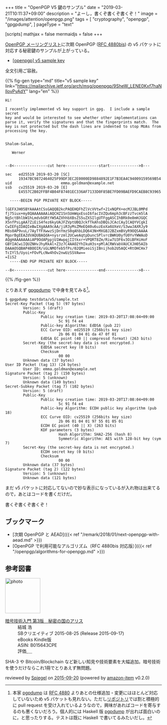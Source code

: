 +++
title = "OpenPGP V5 鍵のサンプル"
date = "2019-03-21T10:11:37+09:00"
description = "よーし，書くぞ書くぞ書くぞ！"
image = "/images/attention/openpgp.png"
tags = [
  "cryptography",
  "openpgp",
  "gpgpdump",
]
pageType = "text"

[scripts]
  mathjax = false
  mermaidjs = false
+++

[OpenPGP メーリングリスト](https://mailarchive.ietf.org/arch/browse/openpgp/)に次期 OpenPGP ([RFC 4880bis]) の v5 パケットに対応する秘密鍵のサンプルが上がっている。

- [[openpgp] v5 sample key](https://mailarchive.ietf.org/arch/msg/openpgp/9SheW_LENE0Kxf7haNllovPyAdY)

全文引用ご容赦。

{{% fig-gen type="md" title="v5 sample key" link="https://mailarchive.ietf.org/arch/msg/openpgp/9SheW_LENE0Kxf7haNllovPyAdY" lang="en" %}}
```text
Hi!

I recently implemented v5 key support in gpg.  I include a sample secret
key and would be interested to see whether other implementations can
parse it, verify the signatures and that the fingerprints match.  The
key is not protected but the dash lines are indented to stop MUAs from
processing the key.


Shalom-Salam,

   Werner


--8<---------------cut here---------------start------------->8---

sec   ed25519 2019-03-20 [SC]
      19347BC9872464025F99DF3EC2E0000ED9884892E1F7B3EA4C94009159569B54
uid                      emma.goldman@example.net
ssb   cv25519 2019-03-20 [E]
      E4557C2B02FFBF4B04F87401EC336AF7133D0F85BE7FD09BAEFD9CAEB8C93965

  -----BEGIN PGP PRIVATE KEY BLOCK-----

lGEFXJH05BYAAAAtCSsGAQQB2kcPAQEHQFhZlVcVVtwf+21xNQPX+ecMJJBL0MPd
fj75iux+my8QAAAAAAAiAQCHZ1SnSUmWqxEsoI6facIVZQu6mph3cBFzzTvcm5lA
Ng5ctBhlbW1hLmdvbGRtYW5AZXhhbXBsZS5uZXSIlgUTFggASCIhBRk0e8mHJGQC
X5nfPsLgAA7ZiEiS4fez6kyUAJFZVptUBQJckfTkAhsDBQsJCAcCAyICAQYVCgkI
CwIEFgIDAQIeBwIXgAAA9cAA/jiR3yMsZMeEQ40u6uzEoXa6UXeV/S3wwJAXRJy9
M8s0AP9vuL/7AyTfFXwwzSjDnYmzS0qAhbLDQ643N+MXGBJ2BZxmBVyR9OQSAAAA
MgorBgEEAZdVAQUBAQdA+nysrzml2UCweAqtpDuncSPlvrcBWKU0yfU0YvYWWAoD
AQgHAAAAAAAiAP9OdAPppjU1WwpqjIItkxr+VPQRT8Zm/Riw7U3F6v3OiBFHiHoF
GBYIACwiIQUZNHvJhyRkAl+Z3z7C4AAO2YhIkuH3s+pMlACRWVabVAUCXJH05AIb
DAAAOSQBAP4BOOIR/sGLNMOfeb5fPs/02QMieoiSjIBnijhob2U5AQC+RtOHCHx7
TcIYl5/Uyoi+FOvPLcNw4hOv2nwUzSSVAw==
=IiS2
  -----END PGP PRIVATE KEY BLOCK-----

--8<---------------cut here---------------end--------------->8---
```
{{% /fig-gen %}}

とりあえず [gpgpdump] で中身を見てみる[^pd1]。

[^pd1]: 本家 [pgpdump] は [RFC 4880] よりあとの仕様追加・変更にはほとんど対応していないため v5 パケットも見れない。ただし[リポジトリ](https://github.com/kazu-yamamoto/pgpdump "kazu-yamamoto/pgpdump: A PGP packet visualizer")では割と積極的に pull request を受け入れているようなので，興味があればコードを寄与するのも悪くないだろう。個人的には Haskell 版 [pgpdump] が出れば面白いのに，と思ったりする。テストは既に Haskell で書いてるみたいだし。

```text
$ gpgpdump testdata/v5/sample.txt
Secret-Key Packet (tag 5) (97 bytes)
        Version: 5 (draft)
        Public-Key
                Public key creation time: 2019-03-20T17:08:04+09:00
                        5c 91 f4 e4
                Public-key Algorithm: EdDSA (pub 22)
                ECC Curve OID: ed25519 (256bits key size)
                        2b 06 01 04 01 da 47 0f 01
                EdDSA EC point (40 || compressd format) (263 bits)
        Secret-Key (the secret-key data is not encrypted.)
                EdDSA secret key (0 bits)
                Checksum
                        00 00
        Unknown data (37 bytes)
User ID Packet (tag 13) (24 bytes)
        User ID: emma.goldman@example.net
Signature Packet (tag 2) (150 bytes)
        Version: 5 (unknown)
        Unknown data (149 bytes)
Secret-Subkey Packet (tag 7) (102 bytes)
        Version: 5 (draft)
        Public-Key
                Public key creation time: 2019-03-20T17:08:04+09:00
                        5c 91 f4 e4
                Public-key Algorithm: ECDH public key algorithm (pub 18)
                ECC Curve OID: cv25519 (256bits key size)
                        2b 06 01 04 01 97 55 01 05 01
                ECDH EC point (40 || X) (263 bits)
                KDF parameters (3 bytes)
                        Hash Algorithm: SHA2-256 (hash 8)
                        Symmetric Algorithm: AES with 128-bit key (sym 7)
        Secret-Key (the secret-key data is not encrypted.)
                ECDH secret key (0 bits)
                Checksum
                        00 00
        Unknown data (37 bytes)
Signature Packet (tag 2) (122 bytes)
        Version: 5 (unknown)
        Unknown data (121 bytes)
```

まだ v5 パケットに対応してないので妙な表示になっているが入れ物は出来てるので，あとはコードを書くだけだ。

書くぞ書くぞ書くぞ！

[RFC 4880]: https://tools.ietf.org/html/rfc4880 "RFC 4880 - OpenPGP Message Format"
[RFC 4880bis]: https://datatracker.ietf.org/doc/draft-ietf-openpgp-rfc4880bis/ "draft-ietf-openpgp-rfc4880bis - OpenPGP Message Format"
[GnuPG]: https://gnupg.org/ "The GNU Privacy Guard"
[pgpdump]: http://www.mew.org/~kazu/proj/pgpdump/
[gpgpdump]: https://github.com/spiegel-im-spiegel/gpgpdump "spiegel-im-spiegel/gpgpdump: OpenPGP packet visualizer"

## ブックマーク

- [次期 OpenPGP と AEAD]({{< ref "/remark/2018/01/next-openpgp-with-aead.md" >}})
- [OpenPGP で利用可能なアルゴリズム（RFC 4880bis 対応版）]({{< ref "/openpgp/algorithms-for-openpgp.md" >}})

## 参考図書

<div class="hreview">
  <div class="photo"><a class="item url" href="https://www.amazon.co.jp/%E6%9A%97%E5%8F%B7%E6%8A%80%E8%A1%93%E5%85%A5%E9%96%80-%E7%AC%AC3%E7%89%88-%E7%A7%98%E5%AF%86%E3%81%AE%E5%9B%BD%E3%81%AE%E3%82%A2%E3%83%AA%E3%82%B9-%E7%B5%90%E5%9F%8E-%E6%B5%A9-ebook/dp/B015643CPE?SubscriptionId=AKIAJYVUJ3DMTLAECTHA&tag=baldandersinf-22&linkCode=xm2&camp=2025&creative=165953&creativeASIN=B015643CPE"><img src="https://images-fe.ssl-images-amazon.com/images/I/51t6yHHVwEL._SL160_.jpg" width="113" alt="photo"></a></div>
  <dl class="fn">
    <dt><a href="https://www.amazon.co.jp/%E6%9A%97%E5%8F%B7%E6%8A%80%E8%A1%93%E5%85%A5%E9%96%80-%E7%AC%AC3%E7%89%88-%E7%A7%98%E5%AF%86%E3%81%AE%E5%9B%BD%E3%81%AE%E3%82%A2%E3%83%AA%E3%82%B9-%E7%B5%90%E5%9F%8E-%E6%B5%A9-ebook/dp/B015643CPE?SubscriptionId=AKIAJYVUJ3DMTLAECTHA&tag=baldandersinf-22&linkCode=xm2&camp=2025&creative=165953&creativeASIN=B015643CPE">暗号技術入門 第3版　秘密の国のアリス</a></dt>
	<dd>結城 浩</dd>
    <dd>SBクリエイティブ 2015-08-25 (Release 2015-09-17)</dd>
    <dd>eBooks Kindle版</dd>
    <dd>ASIN: B015643CPE</dd>
    <dd>評価<abbr class="rating fa-sm" title="5">&nbsp;<i class="fas fa-star"></i>&nbsp;<i class="fas fa-star"></i>&nbsp;<i class="fas fa-star"></i>&nbsp;<i class="fas fa-star"></i>&nbsp;<i class="fas fa-star"></i></abbr></dd>
  </dl>
  <p class="description">SHA-3 や Bitcoin/Blockchain など新しい知見や技術要素を大幅追加。暗号技術を使うだけならこれ1冊でとりあえず無問題。</p>
  <p class="powered-by" >reviewed by <a href='#maker' class='reviewer'>Spiegel</a> on <abbr class="dtreviewed" title="2015-09-20">2015-09-20</abbr> (powered by <a href="https://github.com/spiegel-im-spiegel/amazon-item" >amazon-item</a> v0.2.0)</p>
</div>
